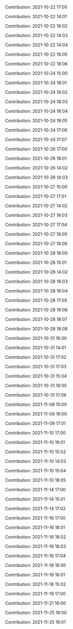 Contribution: 2021-10-22 17:00

Contribution: 2021-10-22 14:01

Contribution: 2021-10-22 16:02

Contribution: 2021-10-22 14:03

Contribution: 2021-10-22 14:04

Contribution: 2021-10-22 16:05

Contribution: 2021-10-22 18:06

Contribution: 2021-10-24 15:00

Contribution: 2021-10-24 18:01

Contribution: 2021-10-24 16:02

Contribution: 2021-10-24 18:03

Contribution: 2021-10-24 18:04

Contribution: 2021-10-24 18:05

Contribution: 2021-10-24 17:06

Contribution: 2021-10-24 17:07

Contribution: 2021-10-26 17:00

Contribution: 2021-10-26 18:01

Contribution: 2021-10-26 14:02

Contribution: 2021-10-26 14:03

Contribution: 2021-10-27 15:00

Contribution: 2021-10-27 17:01

Contribution: 2021-10-27 14:02

Contribution: 2021-10-27 18:03

Contribution: 2021-10-27 17:04

Contribution: 2021-10-27 18:05

Contribution: 2021-10-27 18:06

Contribution: 2021-10-28 16:00

Contribution: 2021-10-28 15:01

Contribution: 2021-10-28 14:02

Contribution: 2021-10-28 16:03

Contribution: 2021-10-28 16:04

Contribution: 2021-10-28 17:05

Contribution: 2021-10-28 16:06

Contribution: 2021-10-28 18:07

Contribution: 2021-10-28 18:08

Contribution: 2021-10-31 16:00

Contribution: 2021-10-31 14:01

Contribution: 2021-10-31 17:02

Contribution: 2021-10-31 17:03

Contribution: 2021-10-31 15:04

Contribution: 2021-10-31 18:05

Contribution: 2021-10-31 17:06

Contribution: 2021-11-08 15:00

Contribution: 2021-11-09 16:00

Contribution: 2021-11-09 17:01

Contribution: 2021-11-10 17:00

Contribution: 2021-11-10 16:01

Contribution: 2021-11-10 15:02

Contribution: 2021-11-10 14:03

Contribution: 2021-11-10 15:04

Contribution: 2021-11-10 18:05

Contribution: 2021-11-14 17:00

Contribution: 2021-11-14 15:01

Contribution: 2021-11-14 17:02

Contribution: 2021-11-16 17:00

Contribution: 2021-11-16 18:01

Contribution: 2021-11-16 18:02

Contribution: 2021-11-16 18:03

Contribution: 2021-11-16 17:04

Contribution: 2021-11-18 18:00

Contribution: 2021-11-18 16:01

Contribution: 2021-11-18 15:02

Contribution: 2021-11-19 17:00

Contribution: 2021-11-21 16:00

Contribution: 2021-11-25 18:00

Contribution: 2021-11-25 16:01

